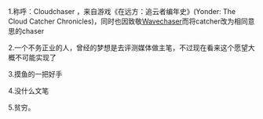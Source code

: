 1.称呼：Cloudchaser ，来自游戏《在远方：追云者编年史》(Yonder: The Cloud Catcher Chronicles)，同时也因致敬[Wavechaser](https://www.wavechaser.xyz/)而将catcher改为相同意思的chaser

2.一个不务正业的人，曾经的梦想是去评测媒体做主笔，不过现在看来这个愿望大概不可能实现了

3.摸鱼的一把好手

4.没什么文笔

5.贫穷。
